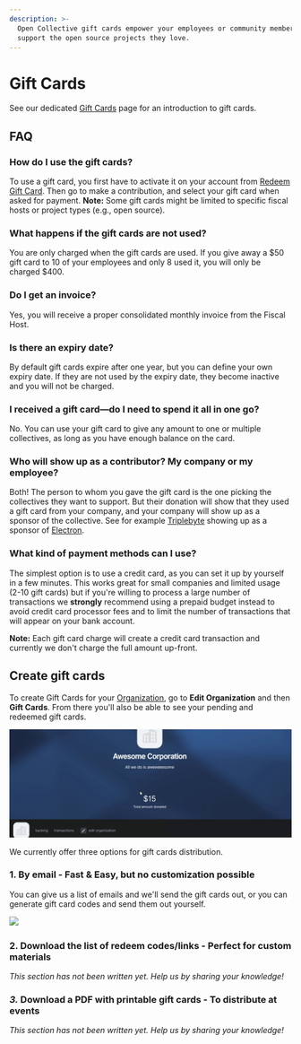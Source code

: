 ```yaml
---
description: >-
  Open Collective gift cards empower your employees or community members to
  support the open source projects they love.
---
```


# Gift Cards

See our dedicated [Gift Cards](https://opencollective.com/gift-cards) page for an introduction to gift cards.

## FAQ

### How do I use the gift cards?

To use a gift card, you first have to activate it on your account from [Redeem Gift Card](https://opencollective.com/redeem). Then go to make a contribution, and select your gift card when asked for payment. **Note:** Some gift cards might be limited to specific fiscal hosts or project types (e.g., open source).

### What happens if the gift cards are not used?

You are only charged when the gift cards are used. If you give away a $50 gift card to 10 of your employees and only 8 used it, you will only be charged $400.

### Do I get an invoice?

Yes, you will receive a proper consolidated monthly invoice from the Fiscal Host.

### Is there an expiry date?

By default gift cards expire after one year, but you can define your own expiry date. If they are not used by the expiry date, they become inactive and you will not be charged.

### I received a gift card—do I need to spend it all in one go?

No. You can use your gift card to give any amount to one or multiple collectives, as long as you have enough balance on the card.

### Who will show up as a contributor? My company or my employee?

Both! The person to whom you gave the gift card is the one picking the collectives they want to support. But their donation will show that they used a gift card from your company, and your company will show up as a sponsor of the collective. See for example [Triplebyte](https://opencollective.com/triplebyte) showing up as a sponsor of [Electron](https://opencollective.com/electron).

### What kind of payment methods can I use?

The simplest option is to use a credit card, as you can set it up by yourself in a few minutes. This works great for small companies and limited usage (2-10 gift cards) but if you're willing to process a large number of transactions we **strongly** recommend using a prepaid budget instead to avoid credit card processor fees and to limit the number of transactions that will appear on your bank account.

**Note:** Each gift card charge will create a credit card transaction and currently we don't charge the full amount up-front.

## Create gift cards

To create Gift Cards for your [Organization](./), go to **Edit Organization** and then **Gift Cards**. From there you'll also be able to see your pending and redeemed gift cards.

![](<../../.gitbook/assets/Peek 26-03-2019 08-42.gif>)

We currently offer three options for gift cards distribution.

### 1. By email - Fast & Easy, but no customization possible

You can give us a list of emails and we'll send the gift cards out, or you can generate gift card codes and send them out yourself.

![](../../.gitbook/assets/giftcards.gif)

### 2. Download the list of redeem codes/links - Perfect for custom materials

_This section has not been written yet. Help us by sharing your knowledge!_

### _3._ Download a PDF with printable gift cards - To distribute at events

_This section has not been written yet. Help us by sharing your knowledge!_
